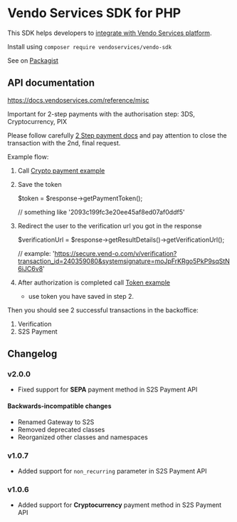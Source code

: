 # Vendo Services SDK for PHP
This SDK helps developers to [integrate with Vendo Services platform](https://docs.vendoservices.com/).

Install using ```composer require vendoservices/vendo-sdk```

See on [Packagist](https://packagist.org/packages/vendoservices/vendo-sdk)

## API documentation
https://docs.vendoservices.com/reference/misc

Important for 2-step payments with the authorisation step: 3DS, Cryptocurrency, PIX
 
Please follow carefully [2 Step payment docs](https://docs.vendoservices.com/reference/payment-gateway-3ds-flow) and pay attention to close the transaction with the 2nd, final request.

Example flow:

1. Call [Crypto payment example](https://github.com/lbadmin/vendo-sdk-php/blob/master/examples/s2s-api/crypto_payment.php)

2. Save the token


    $token = $response->getPaymentToken(); 

    // something like '2093c199fc3e20ee45af8ed07af0ddf5'


3. Redirect the user to the verification url you got in the response 

    
    $verificationUrl = $response->getResultDetails()->getVerificationUrl();

    // example: 'https://secure.vend-o.com/v/verification?transaction_id=240359080&systemsignature=moJpFrKRgo5PkP9sqStN6iJC6v8'
      
4. After authorization is completed call [Token example](https://github.com/lbadmin/vendo-sdk-php/blob/master/examples/s2s-api/payment_with_saved_token.php)
   - use token you have saved in step 2.

Then you should see 2 successful transactions in the backoffice:
1. Verification
2. S2S Payment

## Changelog

### v2.0.0

- Fixed support for **SEPA** payment method in S2S Payment API

#### Backwards-incompatible changes

- Renamed Gateway to S2S
- Removed deprecated classes
- Reorganized other classes and namespaces

### v1.0.7

- Added support for `non_recurring` parameter in S2S Payment API

### v1.0.6

- Added support for **Cryptocurrency** payment method in S2S Payment API
